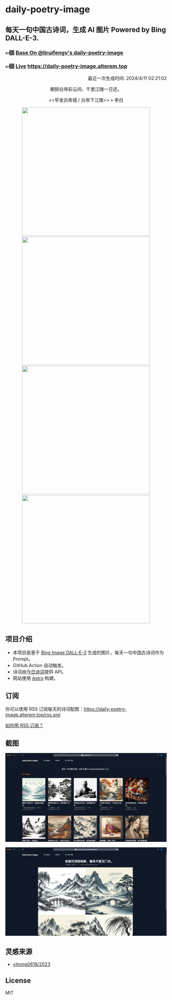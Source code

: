 
# daily-poetry-image

## 每天一句中国古诗词，生成 AI 图片 Powered by Bing DALL-E-3.

### 👉🏽 [Base On @liruifengv's daily-poetry-image](https://github.com/liruifengv/daily-poetry-image)

### 👉🏽 [Live](https://daily-poetry-image.alterem.top/) https://daily-poetry-image.alterem.top

<p align="right">
  最近一次生成时间: 2024/4/11 02:21:02
</p>
<p align="center">
朝辞白帝彩云间，千里江陵一日还。
</p>
<p align="center">
<<早发白帝城 / 白帝下江陵>> • 李白
</p>
<p align="center">
<img src="https://tse2.mm.bing.net/th/id/OIG1.aROR_xiudiqpHWbWAOwa" height="400" width="400" />
<img src="https://tse1.mm.bing.net/th/id/OIG1.2_vGehP0TyUiCjTGpd0t" height="400" width="400" />
<img src="https://tse3.mm.bing.net/th/id/OIG1.DnsjPSnS_hoy_Z7En8yr" height="400" width="400" />
<img src="https://tse2.mm.bing.net/th/id/OIG1.MsjWq00vTLjuE78FBW0E" height="400" width="400" />
</p>

## 项目介绍

-   本项目是基于 [Bing Image DALL-E-3](https://www.bing.com/images/create) 生成的图片，每天一句中国古诗词作为 Prompt。
-   GitHub Action 自动触发。
-   诗词由[今日诗词](https://www.jinrishici.com/)提供 API。
-   网站使用 [Astro](https://astro.build) 构建。

## 订阅

你可以使用 RSS 订阅每天的诗词配图：https://daily-poetry-image.alterem.top/rss.xml

[如何用 RSS 订阅？](https://zhuanlan.zhihu.com/p/55026716)

## 截图

![图片列表](./screenshots/Snipaste_2023-12-28_21-00-26.png)

![图片详情](./screenshots/Snipaste_2023-12-28_21-00-53.png)

## 灵感来源

-   [yihong0618/2023](https://github.com/yihong0618/2023)

## License

MIT
